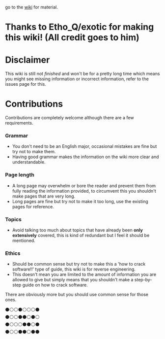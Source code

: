 go to the <a href="https://github.com/WalmartSolutions/jvm-manual/wiki">wiki</a> for material.

# Thanks to Etho_Q/exotic for making this wiki! (All credit goes to him)

# Disclaimer
This wiki is still not *finished* and won't be for a pretty long time which means you might see missing information or incorrect information, refer to the issues page for this.

# Contributions
Contributions are completely welcome although there are a few requirements.
### Grammar
- You don't need to be an English major, occasional mistakes are fine but try not to make them.
- Having good grammar makes the information on the wiki more clear and understandable.
### Page length
-  A long page may overwhelm or bore the reader and prevent them from fully reading the information provided, to circumvent this you shouldn't make pages that are very long.
- Long pages are fine but try not to make it too long, use the existing pages for reference.
### Topics
- Avoid talking too much about topics that have already been **only extensively** covered, this is kind of redundant but I feel it should be mentioned.
### Ethics
- Should be common sense but try not to make this a 'how to crack software!!' type of guide, this wiki is for reverse engineering. 
- This doesn't mean you are limited to the amount of information you are allowed to give but simply means that you shouldn't make a step-by-step guide on how to crack software.

There are obviously more but you should use common sense for those ones.

⚫⚪⚪⚫⚪⚪⚪⚫ <br>
⚫⚪⚪⚫⚫⚪⚫⚪ <br>
⚫⚪⚪⚪⚫⚫⚪⚫ <br>
⚫⚪⚪⚫⚫⚪⚫⚫ 
